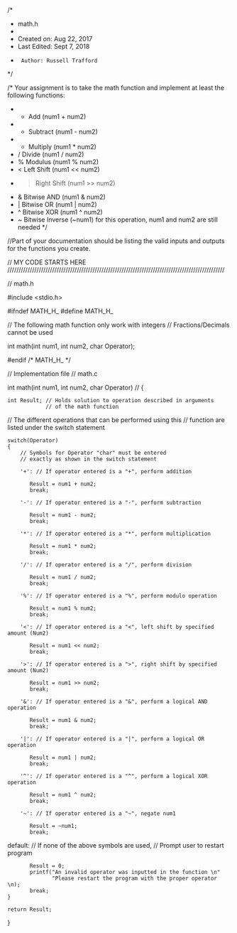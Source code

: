 #
/*
 * math.h
 *
 *  Created on: Aug 22, 2017
 * 	Last Edited: Sept 7, 2018
 *      Author: Russell Trafford
 */

/* Your assignment is to take the math function and implement at least the following functions:
 * + Add (num1 + num2)
 * - Subtract (num1 - num2)
 * * Multiply (num1 * num2)
 * / Divide (num1 / num2)
 * % Modulus (num1 % num2)
 * < Left Shift (num1 << num2)
 * > Right Shift (num1 >> num2)
 * & Bitwise AND (num1 & num2)
 * | Bitwise OR (num1 | num2)
 * ^ Bitwise XOR (num1 ^ num2)
 * ~ Bitwise Inverse (~num1) for this operation, num1 and num2 are still needed
*/

//Part of your documentation should be listing the valid inputs and outputs for the functions you create.


// MY CODE STARTS HERE         /////////////////////////////////////////////////////////////////////////////////////////////////

// math.h

#include <stdio.h>

#ifndef MATH_H_
#define MATH_H_

// The following math function only work with integers
// Fractions/Decimals cannot be used

int math(int num1, int num2, char Operator);


#endif /* MATH_H_ */

// Implementation file
// math.c


int math(int num1, int num2, char Operator) // 
{

    int Result; // Holds solution to operation described in arguments
                // of the math function 
    
// The different operations that can be performed using this 
// function are listed under the switch statement

    switch(Operator)
    {
        // Symbols for Operator "char" must be entered 
        // exactly as shown in the switch statement

        '+': // If operator entered is a "+", perform addition 
        
           Result = num1 + num2;
           break;
        
        '-': // If operator entered is a "-", perform subtraction 

           Result = num1 - num2;
           break;
           
        '*': // If operator entered is a "*", perform multiplication 

           Result = num1 * num2;
           break;

        '/': // If operator entered is a "/", perform division 

           Result = num1 / num2;
           break;

        '%': // If operator entered is a "%", perform modulo operation 

           Result = num1 % num2;
           break;
        
        '<': // If operator entered is a "<", left shift by specified amount (Num2)
        
           Result = num1 << num2;   
           break;
        
        '>': // If operator entered is a ">", right shift by specified amount (Num2)
        
           Result = num1 >> num2;
           break;
        
        '&': // If operator entered is a "&", perform a logical AND operation
        
           Result = num1 & num2;
           break;
        
        '|': // If operator entered is a "|", perform a logical OR operation
          
           Result = num1 | num2;
           break;
        
        '^': // If operator entered is a "^", perform a logical XOR operation
        
           Result = num1 ^ num2;
           break;
        
        '~': // If operator entered is a "~", negate num1
        
           Result = ~num1;
           break;
        
   default: // If none of the above symbols are used, 
            // Prompt user to restart program 
            
           Result = 0;
           printf("An invalid operator was inputted in the function \n"
                  "Please restart the program with the proper operator \n);
           break;
    }
   
    return Result;
}



